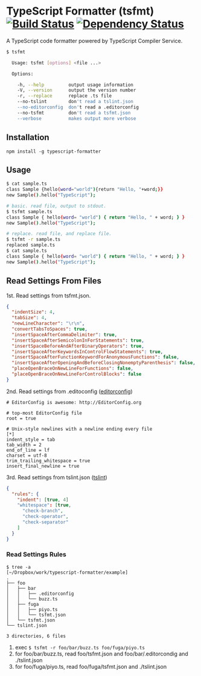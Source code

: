 # TypeScript Formatter (tsfmt) [![Build Status](https://travis-ci.org/vvakame/typescript-formatter.svg)](https://travis-ci.org/vvakame/typescript-formatter) [![Dependency Status](https://david-dm.org/vvakame/typescript-formatter.svg?theme=shields.io)](https://david-dm.org/vvakame/typescript-formatter)

A TypeScript code formatter powered by TypeScript Compiler Service.

```bash
$ tsfmt

  Usage: tsfmt [options] <file ...>

  Options:

    -h, --help         output usage information
    -V, --version      output the version number
    -r, --replace      replace .ts file
    --no-tslint        don't read a tslint.json
    --no-editorconfig  don't read a .editorconfig
    --no-tsfmt         don't read a tsfmt.json
    --verbose          makes output more verbose
```

## Installation

```npm install -g typescript-formatter```

## Usage

```bash
$ cat sample.ts
class Sample {hello(word="world"){return "Hello, "+word;}}
new Sample().hello("TypeScript");
```

```bash
# basic. read file, output to stdout.
$ tsfmt sample.ts
class Sample { hello(word= "world") { return "Hello, " + word; } }
new Sample().hello("TypeScript");
```

```bash
# replace. read file, and replace file.
$ tsfmt -r sample.ts
replaced sample.ts
$ cat sample.ts
class Sample { hello(word= "world") { return "Hello, " + word; } }
new Sample().hello("TypeScript");
```

## Read Settings From Files

1st. Read settings from tsfmt.json.

```json
{
  "indentSize": 4,
  "tabSize": 4,
  "newLineCharacter": "\r\n",
  "convertTabsToSpaces": true,
  "insertSpaceAfterCommaDelimiter": true,
  "insertSpaceAfterSemicolonInForStatements": true,
  "insertSpaceBeforeAndAfterBinaryOperators": true,
  "insertSpaceAfterKeywordsInControlFlowStatements": true,
  "insertSpaceAfterFunctionKeywordForAnonymousFunctions": false,
  "insertSpaceAfterOpeningAndBeforeClosingNonemptyParenthesis": false,
  "placeOpenBraceOnNewLineForFunctions": false,
  "placeOpenBraceOnNewLineForControlBlocks": false
}

```

2nd. Read settings from .editoconfig ([editorconfig](http://editorconfig.org/))

```text
# EditorConfig is awesome: http://EditorConfig.org

# top-most EditorConfig file
root = true

# Unix-style newlines with a newline ending every file
[*]
indent_style = tab
tab_width = 2
end_of_line = lf
charset = utf-8
trim_trailing_whitespace = true
insert_final_newline = true
```

3rd. Read settings from tslint.json ([tslint](https://www.npmjs.org/package/tslint))

```json
{
  "rules": {
    "indent": [true, 4]
    "whitespace": [true,
      "check-branch",
      "check-operator",
      "check-separator"
    ]
  }
}
```

### Read Settings Rules

```
$ tree -a                                                                                       [~/Dropbox/work/typescript-formatter/example]
.
├── foo
│   ├── bar
│   │   ├── .editorconfig
│   │   └── buzz.ts
│   ├── fuga
│   │   ├── piyo.ts
│   │   └── tsfmt.json
│   └── tsfmt.json
└── tslint.json

3 directories, 6 files
```

1. exec `$ tsfmt -r foo/bar/buzz.ts foo/fuga/piyo.ts`
2. for foo/bar/buzz.ts, read foo/tsfmt.json and foo/bar/.editorcondig and ./tslint.json
3. for foo/fuga/piyo.ts, read foo/fuga/tsfmt.json and ./tslint.json
